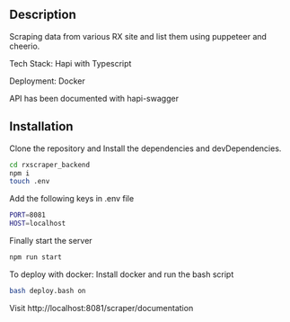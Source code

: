 ## Description

Scraping data from various RX site and list them using puppeteer and cheerio. 

Tech Stack: Hapi with Typescript

Deployment: Docker

API has been documented with hapi-swagger

## Installation

Clone the repository and Install the dependencies and devDependencies.

```sh
cd rxscraper_backend
npm i
touch .env
```

Add the following keys in .env file
```sh
PORT=8081
HOST=localhost
```

Finally start the server
```sh
npm run start
```

To deploy with docker: 
Install docker and run the bash script
```sh
bash deploy.bash on
```

Visit http://localhost:8081/scraper/documentation
